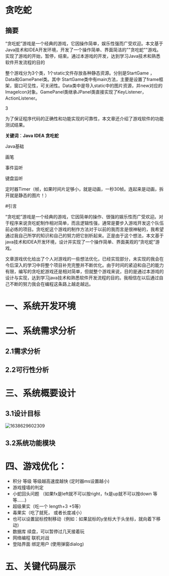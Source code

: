 # 贪吃蛇

## 摘要

“贪吃蛇”游戏是一个经典的游戏，它因操作简单，娱乐性强而广受欢迎。本文基于Java技术和IDEA开发环境，开发了一个操作简单、界面简洁的""贪吃蛇""游戏。实现了游戏的开始，暂停，结束。通过本游戏的开发，达到学习Java技术和熟悉软件开发流程的目的

整个游戏分为3个类，1个static文件存放各种静态资源。分别是StartGame ，Data和GamePanel类。其中 StartGame类中有main方法，主要是设置了frame框架，窗口可见性，可关闭性。Data类中是导入static中的图片资源，并new对应的ImageIcon对象。GamePanel类继承JPanel类直接实现了KeyListener，ActionListener。

 3

为了保证程序代码的正确性和功能实现的可靠性，本文章还介绍了游戏软件的功能测试结果。

**关键词**：**Java	IDEA	贪吃蛇**



Java基础

画笔

事件监听

键盘监听

定时器Timer（帧，如果时间片足够小，就是动画，一秒30帧。连起来是动画，拆开就是静态的图片！）





#引言

“贪吃蛇”游戏是一个经典的游戏，它因简单的操作、很强的娱乐性而广受欢迎。对于程序来说贪吃蛇制作相对简单，而且逻辑性强，通常是要步入游戏开发这个队伍前必练的项目。贪吃蛇这个游戏的制作方法对于以前的我而言是很神秘的，我希望通过我自己所学的知识和自己的努力把它剖析起来。正是由于这个想法，本文基于java技术和IDEA开发环境，设计并实现了一个操作简单、界面美观的“贪吃蛇”游戏。

 

文章游戏优化给出了个人对游戏的一些想法优化，已经实现部分，未实现的我会在今后深入的学习中将整个项目补充完整并不断优化。由于时间的紧迫和自己的能力有限，编写的贪吃蛇游戏还是相对简单，但就整个游戏来说，目的是通过本游戏的设计与实现，达到学习java技术和熟悉软件开发流程的目的。我相信在以后通过自己不断的努力我会在编程这条路上越走越远。



# 一、系统开发环境





# 二、系统需求分析

## 2.1需求分析

## 2.2可行性分析



# 三、系统概要设计

## 3.1设计目标

![1638629602309](C:\Users\mijia\AppData\Roaming\Typora\typora-user-images\1638629602309.png)







## 3.2系统功能模块









# 四、游戏优化：

* 积分 等级  等级越高速度越快 (定时器ms设置越小)
* 游戏撞墙的判定
* 小蛇回头问题 （如果fx是left就不可以按right，fx是up就不可以按down 等等......)
* 超级果实（吃一个 length+3 +5等）
* 毒果实（吃了就死， 或者长度减小）
* 也可以设置鼠标控制移动（例如：如果鼠标的y坐标大于头坐标，就向着下移动）
* 数据库 续盘，可以暂停过几天接着玩
* 网络编程 联机对战
* 登陆界面 绑定用户 (使用弹窗dialog)



# 五、关键代码展示

